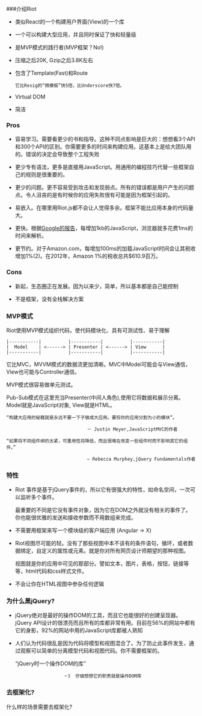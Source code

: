 ###介绍Riot

- 类似React的一个构建用户界面(View)的一个库

- 一个可以构建大型应用，并且同时保证了快和轻量级

- 是MVP模式的践行者(MVP框架？No!)

- 压缩之后20K, Gzip之后3.8K左右

- 包含了Template(Fast)和Route

      它比Resig的“微模板”快5倍，比Underscore快7倍。

- Virtual DOM

- 简洁



### Pros

- 容易学习。需要看更少的书和指导。这种不同点影响是巨大的：想想看3个API和300个API的区别。你需要更多的时间来构建应用。这基本上是给大团队用的。错误的决定会导致整个工程失败

- 更少专有语法，更多是直接用JavaScript。用通用的编程技巧代替一些框架自己的规则是很重要的。

- 更少的问题。更不容易受到攻击和发现弱点。所有的错误都是用户产生的问题点。令人沮丧的是有时候你的应用失败很有可能是因为框架引起的。

- 易嵌入。在哪里用Riot.js都不会让人觉得多余。框架不能比应用本身的代码量大。

- 更快。根据[Google的报告](https://moot.it/blog/technology/riotjs-the-1kb-mvp-framework.html#links)，每增加1kb的JavaScript，浏览器就多花费1ms的时间来解析。

- 更节约。对于Amazon.com，每增加100ms的加载JavaScript时间会让其税收增加1%(2)。在2012年，Amazon 1%的税收总共$610.9百万。

### Cons

- 新起，生态圈正在发展。因为以来少，简单，所以基本都是自己能控制

- 不是框架，没有全栈解决方案


### MVP模式

Riot使用MVP模式组织代码，使代码模块化、具有可测试性、易于理解


    |-----------|          |-----------|          |-----------|
    |  Model    | <------> | Presenter | <------> | View      |
    |-----------|          |-----------|          |-----------|
    
它比MVC，MVVM模式的数据流更加清晰。MVC中Model可能会与View通信，View也可能与Controller通信。

MVP模式很容易做单元测试。

Pub-Sub模式在这里充当Presenter(中间人角色),使用它将数据和展示分离。Model就是JavaScript对象, View就是HTML。

    “构建大应用的秘籍就是永远不要一下子做成大应用。要将你的应用分割为小的模块”。
    
                                  － Justin Meyer,JavaScriptMVC的作者
    
    “如果将不同组件绑的太紧，可重用性将降低，而且很难在改变一些组件时而不影响其它的组件。”
    
                                  – Rebecca Murphey,jQuery Fundamentals作者
                                  
### 特性

- Riot 事件是基于jQuery事件的，所以它有很强大的特性，如命名空间，一次可以监听多个事件。

  最重要的不同是它没有事件对象，因为它在DOM之外就没有相关的事件了。你也能很优雅的发送和接收参数而不用数组来完成。
    
- 不需要用框架来写一个模块级的客户端应用 (Angular -> X)

- Riot视图尽可能的轻。没有了那些视图中本不该有的条件语句，循环，或者数据绑定，自定义的属性或元素。就是你对所有网页设计师期望的那种视图。
 
  视图就是你的应用中可见的那部分。譬如文本，图片，表格，按钮，链接等等，html代码和css样式文件。
  
- 不会让你在HTML视图中参杂任何逻辑

### 为什么黑jQuery?

- jQuery绝对是最好的操作DOM的工具，而且它也能很好的创建呈现器。jQuery API设计的很漂亮而且所有的库都非常有用。目前在56%的网站中都有它的身影，92%的网站中用的JavaScript库都被人熟知

- 人们认为代码很乱是因为代码将模型和视图混合了。为了防止此事件发生，通过观察可以简单的分离模型代码和视图代码。你不需要框架的。


    “jQuery时一个操作DOM的库”
                
                        －》 仔细想想它的职责就是操作DOM库
                        
### 去框架化?

什么样的场景需要去框架化?